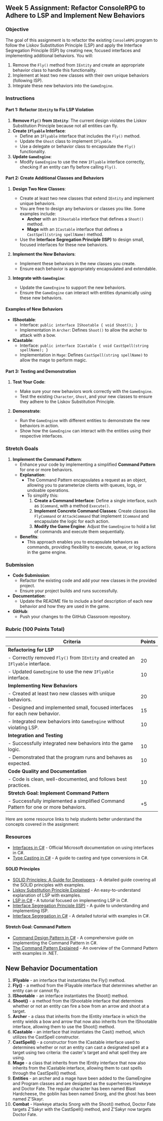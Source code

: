 ## Week 5 Assignment: Refactor ConsoleRPG to Adhere to LSP and Implement New Behaviors

### Objective

The goal of this assignment is to refactor the existing `ConsoleRPG` program to follow the Liskov Substitution Principle (LSP) and apply the Interface Segregation Principle (ISP) by creating new, focused interfaces and implementing additional behaviors. You will:

1. Remove the `Fly()` method from `IEntity` and create an appropriate behavior class to handle this functionality.
2. Implement at least two new classes with their own unique behaviors (following ISP).
3. Integrate these new behaviors into the `GameEngine`.

### Instructions

#### Part 1: Refactor `IEntity` to Fix LSP Violation

1. **Remove `Fly()` from `IEntity`**: The current design violates the Liskov Substitution Principle because not all entities can fly.
2. **Create `IFlyable` Interface**:
   - Define an `IFlyable` interface that includes the `Fly()` method.
   - Update the `Ghost` class to implement `IFlyable`.
   - Use a delegate or behavior class to encapsulate the `Fly()` functionality.
3. **Update `GameEngine`**:
   - Modify `GameEngine` to use the new `IFlyable` interface correctly, checking if an entity can fly before calling `Fly()`.

#### Part 2: Create Additional Classes and Behaviors

1. **Design Two New Classes**:
   - Create at least two new classes that extend `IEntity` and implement unique behaviors.
   - You are free to design any behaviors or classes you like. Some examples include:
     - **Archer** with an `IShootable` interface that defines a `Shoot()` method.
     - **Mage** with an `ICastable` interface that defines a `CastSpell(string spellName)` method.
   - Use the **Interface Segregation Principle (ISP)** to design small, focused interfaces for these new behaviors.

2. **Implement the New Behaviors**:
   - Implement these behaviors in the new classes you create.
   - Ensure each behavior is appropriately encapsulated and extendable.

3. **Integrate with `GameEngine`**:
   - Update the `GameEngine` to support the new behaviors.
   - Ensure the `GameEngine` can interact with entities dynamically using these new behaviors.

#### Examples of New Behaviors

- **IShootable**:
  - Interface: `public interface IShootable { void Shoot(); }`
  - Implementation in `Archer`: Defines `Shoot()` to allow the archer to attack with a bow.
- **ICastable**:
  - Interface: `public interface ICastable { void CastSpell(string spellName); }`
  - Implementation in `Mage`: Defines `CastSpell(string spellName)` to allow the mage to perform magic.

#### Part 3: Testing and Demonstration

1. **Test Your Code**: 
   - Make sure your new behaviors work correctly with the `GameEngine`.
   - Test the existing `Character`, `Ghost`, and your new classes to ensure they adhere to the Liskov Substitution Principle.

2. **Demonstrate**:
   - Run the `GameEngine` with different entities to demonstrate the new behaviors in action.
   - Show how the `GameEngine` can interact with the entities using their respective interfaces.

### Stretch Goals

1. **Implement the Command Pattern**:
   - Enhance your code by implementing a simplified **Command Pattern** for one or more behaviors.
   - **Explanation**:
     - The Command Pattern encapsulates a request as an object, allowing you to parameterize clients with queues, logs, or undoable operations.
     - To simplify this:
       1. **Create a Command Interface**: Define a single interface, such as `ICommand`, with a method `Execute()`.
       2. **Implement Concrete Command Classes**: Create classes like `FlyCommand` or `AttackCommand` that implement `ICommand` and encapsulate the logic for each action.
       3. **Modify the Game Engine**: Adjust the `GameEngine` to hold a list of commands and execute them sequentially.
   - **Benefits**:
     - This approach enables you to encapsulate behaviors as commands, providing flexibility to execute, queue, or log actions in the game engine.

### Submission

- **Code Submission**:
  - Refactor the existing code and add your new classes in the provided project.
  - Ensure your project builds and runs successfully.
- **Documentation**:
  - Update the README file to include a brief description of each new behavior and how they are used in the game.
- **GitHub**:
  - Push your changes to the GitHub Classroom repository.

### Rubric (100 Points Total)

| Criteria                                  | Points |
|-------------------------------------------|--------|
| **Refactoring for LSP**                   |        |
| - Correctly removed `Fly()` from `IEntity` and created an `IFlyable` interface. | 20     |
| - Updated `GameEngine` to use the new `IFlyable` interface. | 10     |
| **Implementing New Behaviors**            |        |
| - Created at least two new classes with unique behaviors. | 20     |
| - Designed and implemented small, focused interfaces for each new behavior. | 15     |
| - Integrated new behaviors into `GameEngine` without violating LSP. | 10     |
| **Integration and Testing**               |        |
| - Successfully integrated new behaviors into the game logic. | 10     |
| - Demonstrated that the program runs and behaves as expected. | 10     |
| **Code Quality and Documentation**        |        |
| - Code is clean, well-documented, and follows best practices. | 10     |
| **Stretch Goal: Implement Command Pattern** |        |
| - Successfully implemented a simplified Command Pattern for one or more behaviors. | +5    |

Here are some resource links to help students better understand the concepts covered in the assignment:

### Resources
- [Interfaces in C#](https://docs.microsoft.com/en-us/dotnet/csharp/programming-guide/interfaces/) - Official Microsoft documentation on using interfaces in C#.
- [Type Casting in C#](https://docs.microsoft.com/en-us/dotnet/csharp/programming-guide/types/casting-and-type-conversions) - A guide to casting and type conversions in C#.

#### SOLID Principles
- [SOLID Principles: A Guide for Developers](https://www.freecodecamp.org/news/solid-principles-every-developer-should-know/) - A detailed guide covering all the SOLID principles with examples.
- [Liskov Substitution Principle Explained](https://stackify.com/solid-design-liskov-substitution-principle/) - An easy-to-understand explanation of LSP with examples.
- [LSP in C#](https://www.tutorialsteacher.com/csharp/liskov-substitution-principle) - A tutorial focused on implementing LSP in C#.
- [Interface Segregation Principle (ISP)](https://www.baeldung.com/cs/interface-segregation-principle) - A guide to understanding and implementing ISP.
- [Interface Segregation in C#](https://www.tutorialsteacher.com/csharp/interface-segregation-principle) - A detailed tutorial with examples in C#.

#### Stretch Goal: Command Pattern
- [Command Design Pattern in C#](https://refactoring.guru/design-patterns/command/csharp/example) - A comprehensive guide on implementing the Command Pattern in C#.
- [The Command Pattern Explained](https://www.dofactory.com/net/command-design-pattern) - An overview of the Command Pattern with examples in .NET.

## New Behavior Documentation
1. **IFlyable** - an interface that instantiates the Fly() method.
2. **Fly()** - a method from the IFlayable interface that determines whether an entity can or cannot fly.
3. **IShootable** - an interface instantiates the Shoot() method.
4. **Shoot()** - a method from the IShootable interface that determines whether or not an entity can fire a bow from an arrow and shoot at a target.
5. **Archer** - a class that inherits from the IEntity interface in which the entity wields a bow and arrow that now also inherits from the IShootable interface, allowing them to use the Shoot() method.
6. **ICastable** - an interface that instantiates the Cast() method, which utilizes the CastSpell constructor.
7. **CastSpell()** - a constructor from the ICastable interface used to determines whether or not an entity can cast a designated spell at a target using two criteria: the caster's target and what spell they are using.
8. **Mage** - a class that inherits from the IEntity interface that now also inherits from the ICastable interface, allowing them to cast spells through the CastSpell() method.
9. **Entities** - an archer and a mage have been added to the GameEngine and Program classes and are desigated as the superheroes Hawkeye and Doctor Fate. The regular character has been named Blast Hardcheese, the goblin has been named Snorg, and the ghost has been named Z'Skayr.
10. **Combat** - Hawkeye attacks Snorg with the Shoot() method, Doctor Fate targets Z'Sakyr with the CastSpell() method, and Z'Sakyr now targets Doctor Fate.
